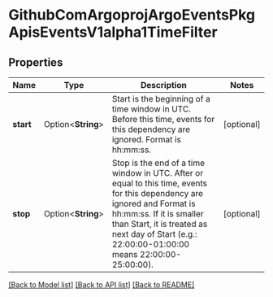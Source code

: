 # GithubComArgoprojArgoEventsPkgApisEventsV1alpha1TimeFilter

## Properties

Name | Type | Description | Notes
------------ | ------------- | ------------- | -------------
**start** | Option<**String**> | Start is the beginning of a time window in UTC. Before this time, events for this dependency are ignored. Format is hh:mm:ss. | [optional]
**stop** | Option<**String**> | Stop is the end of a time window in UTC. After or equal to this time, events for this dependency are ignored and Format is hh:mm:ss. If it is smaller than Start, it is treated as next day of Start (e.g.: 22:00:00-01:00:00 means 22:00:00-25:00:00). | [optional]

[[Back to Model list]](../README.md#documentation-for-models) [[Back to API list]](../README.md#documentation-for-api-endpoints) [[Back to README]](../README.md)



